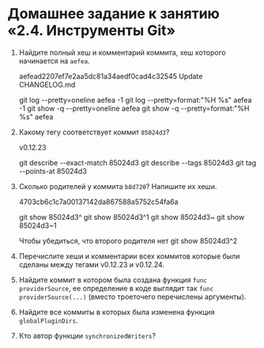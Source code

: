# Домашнее задание к занятию «2.4. Инструменты Git»

1. Найдите полный хеш и комментарий коммита, хеш которого начинается на `aefea`.


    aefead2207ef7e2aa5dc81a34aedf0cad4c32545 Update CHANGELOG.md

    git log --pretty=oneline aefea -1
    git log --pretty=format:"%H %s" aefea -1
    git show -q --pretty=oneline aefea
    git show -q --pretty=format:"%H %s" aefea

2. Какому тегу соответствует коммит `85024d3`?


    v0.12.23

    git describe --exact-match 85024d3
    git describe --tags 85024d3
    git tag --points-at 85024d3
3. Сколько родителей у коммита `b8d720`? Напишите их хеши.


    4703cb6c1c7a00137142da867588a5752c54fa6a

    git show 85024d3^
    git show 85024d3^1
    git show 85024d3~
    git show 85024d3~1

    Чтобы убедиться, что второго родителя нет git show 85024d3^2
4. Перечислите хеши и комментарии всех коммитов которые были сделаны между тегами  v0.12.23 и v0.12.24.
5. Найдите коммит в котором была создана функция `func providerSource`, ее определение в коде выглядит 
так `func providerSource(...)` (вместо троеточего перечислены аргументы).
6. Найдите все коммиты в которых была изменена функция `globalPluginDirs`.
7. Кто автор функции `synchronizedWriters`?
